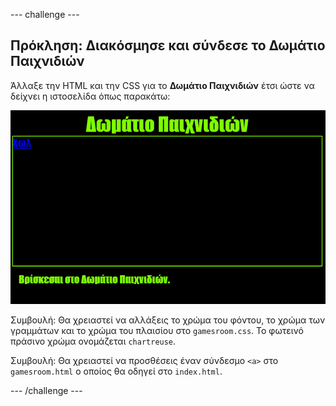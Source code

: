 --- challenge ---

## Πρόκληση: Διακόσμησε και σύνδεσε το Δωμάτιο Παιχνιδιών

Άλλαξε την HTML και την CSS για το **Δωμάτιο Παιχνιδιών** έτσι ώστε να δείχνει η ιστοσελίδα όπως παρακάτω:

![στιγμιότυπο οθόνης](images/rooms-games-challenge.png)

Συμβουλή: Θα χρειαστεί να αλλάξεις το χρώμα του φόντου, το χρώμα των γραμμάτων και το χρώμα του πλαισίου στο `gamesroom.css`. Το φωτεινό πράσινο χρώμα ονομάζεται `chartreuse`.

Συμβουλή: Θα χρειαστεί να προσθέσεις έναν σύνδεσμο `<a>` στο `gamesroom.html` ο οποίος θα οδηγεί στο `index.html`.

--- /challenge ---